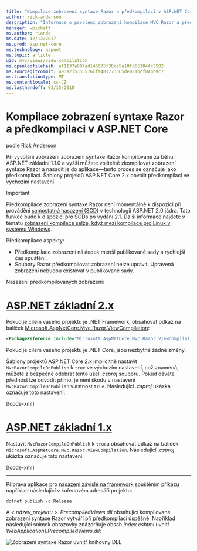 ```yaml
---
title: "Kompilace zobrazení syntaxe Razor a předkompilaci v ASP.NET Core"
author: rick-anderson
description: "Informace o povolení zobrazení kompilace MVC Razor a předkompilaci v aplikacích ASP.NET Core."
manager: wpickett
ms.author: riande
ms.date: 12/13/2017
ms.prod: asp.net-core
ms.technology: aspnet
ms.topic: article
uid: mvc/views/view-compilation
ms.openlocfilehash: af1137a087ed145675f38ce5a10fd553044c5582
ms.sourcegitcommit: 493a215355576cfa481773365de021bcf04bb9c7
ms.translationtype: MT
ms.contentlocale: cs-CZ
ms.lasthandoff: 03/15/2018
---
```

# <a name="razor-view-compilation-and-precompilation-in-aspnet-core"></a>Kompilace zobrazení syntaxe Razor a předkompilaci v ASP.NET Core

podle [Rick Anderson](https://twitter.com/RickAndMSFT)

Při vyvolání zobrazení zobrazení syntaxe Razor kompilované za běhu. ASP.NET základní 1.1.0 a vyšší můžete volitelně zkompilovat zobrazení syntaxe Razor a nasadit je do aplikace&mdash;tento proces se označuje jako předkompilaci. Šablony projektů ASP.NET Core 2.x povolit předkompilaci ve výchozím nastavení.

> [!IMPORTANT]
> Předkompilace zobrazení syntaxe Razor není momentálně k dispozici při provádění [samostatná nasazení (SCD)](/dotnet/core/deploying/#self-contained-deployments-scd) v technologii ASP.NET 2.0 jádra. Tato funkce bude k dispozici pro SCDs po vydání 2.1. Další informace najdete v tématu [zobrazení kompilace selže, když mezi kompilace pro Linux v systému Windows](https://github.com/aspnet/MvcPrecompilation/issues/102).

Předkompilace aspekty:

* Předkompilace zobrazení následek menší publikované sady a rychlejší čas spuštění.
* Soubory Razor předkompilovat zobrazení nelze upravit. Upravená zobrazení nebudou existovat v publikované sady. 

Nasazení předkompilovaných zobrazení:

# <a name="aspnet-core-2xtabaspnetcore2x"></a>[ASP.NET základní 2.x](#tab/aspnetcore2x)

Pokud je cílem vašeho projektu je .NET Framework, obsahovat odkaz na balíček [Microsoft.AspNetCore.Mvc.Razor.ViewCompilation](https://www.nuget.org/packages/Microsoft.AspNetCore.Mvc.Razor.ViewCompilation/):

```xml
<PackageReference Include="Microsoft.AspNetCore.Mvc.Razor.ViewCompilation" Version="2.0.0" PrivateAssets="All" />
```

Pokud je cílem vašeho projektu je .NET Core, jsou nezbytné žádné změny.

Šablony projektů ASP.NET Core 2.x implicitně nastavit `MvcRazorCompileOnPublish` k `true` ve výchozím nastavení, což znamená, můžete z bezpečně odebrat tento uzel *.csproj* souboru. Pokud dáváte přednost lze odvodit přímo, je není škodu v nastavení `MvcRazorCompileOnPublish` vlastnost `true`. Následující *.csproj* ukázka označuje toto nastavení:

[!code-xml[](view-compilation\sample\MvcRazorCompileOnPublish2.csproj?highlight=5)]

# <a name="aspnet-core-1xtabaspnetcore1x"></a>[ASP.NET základní 1.x](#tab/aspnetcore1x)

Nastavit `MvcRazorCompileOnPublish` k `true`a obsahovat odkaz na balíček `Microsoft.AspNetCore.Mvc.Razor.ViewCompilation`. Následující *.csproj* ukázka označuje tato nastavení:

[!code-xml[](view-compilation\sample\MvcRazorCompileOnPublish.csproj?highlight=5,12)]

---

Příprava aplikace pro [nasazení závislé na framework](/dotnet/core/deploying/#framework-dependent-deployments-fdd) spuštěním příkazu například následující v kořenovém adresáři projektu:

```console
dotnet publish -c Release
```

A *< název_projektu >. PrecompiledViews.dll* obsahující kompilované zobrazení syntaxe Razor vytváří při předkompilaci úspěšné. Například následující snímek obrazovky znázorňuje obsah *Index.cshtml* uvnitř *WebApplication1.PrecompiledViews.dll*:

![Zobrazení syntaxe Razor uvnitř knihovny DLL](view-compilation/_static/razor-views-in-dll.png)
